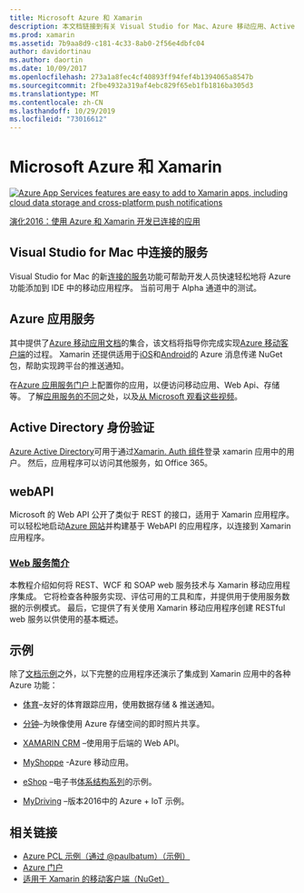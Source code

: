 ```yaml
---
title: Microsoft Azure 和 Xamarin
description: 本文档链接到有关 Visual Studio for Mac、Azure 移动应用、Active Directory 身份验证和 WebAPI 中的连接的服务的文档。
ms.prod: xamarin
ms.assetid: 7b9aa8d9-c181-4c33-8ab0-2f56e4dbfc04
author: davidortinau
ms.author: daortin
ms.date: 10/09/2017
ms.openlocfilehash: 273a1a8fec4cf40893ff94fef4b1394065a8547b
ms.sourcegitcommit: 2fbe4932a319af4ebc829f65eb1fb1816ba305d3
ms.translationtype: MT
ms.contentlocale: zh-CN
ms.lasthandoff: 10/29/2019
ms.locfileid: "73016612"
---
```

# <a name="microsoft-azure-and-xamarin"></a>Microsoft Azure 和 Xamarin

[![](images/evolve-mikej-azure-sml.png "Azure App Services features are easy to add to Xamarin apps, including cloud data storage and cross-platform push notifications")](https://evolve.xamarin.com/session/56ec886fde91c6253c277bc6)

[演化2016：使用 Azure 和 Xamarin 开发已连接的应用](https://evolve.xamarin.com/session/56ec886fde91c6253c277bc6)

## <a name="connected-services-in-visual-studio-for-mac"></a>Visual Studio for Mac 中连接的服务

Visual Studio for Mac 的新[连接的服务](connected-services.md)功能可帮助开发人员快速轻松地将 Azure 功能添加到 IDE 中的移动应用程序。 当前可用于 Alpha 通道中的测试。

## <a name="azure-app-services"></a>Azure 应用服务

其中提供了[Azure 移动应用文档](~/cross-platform/data-cloud/mobile-apps.md)的集合，该文档将指导你完成实现[Azure 移动客户端](https://www.nuget.org/packages/Microsoft.Azure.Mobile.Client/)的过程。
Xamarin 还提供适用于[iOS](https://www.nuget.org/packages/Xamarin.Azure.NotificationHubs.iOS/)和[Android](https://www.nuget.org/packages/Xamarin.Azure.NotificationHubs.Android/)的 Azure 消息传递 NuGet 包，帮助实现跨平台的推送通知。

在[Azure 应用服务门户](https://portal.azure.com/)上配置你的应用，以便访问移动应用、Web Api、存储等。 了解[应用服务的不同](https://azure.microsoft.com/updates/whats-new-with-azure-app-service/)之处，以及[从 Microsoft 观看这些视频](https://azure.microsoft.com/campaigns/azure-march-announcement/)。

## <a name="active-directory-authentication"></a>Active Directory 身份验证

[Azure Active Directory](~/cross-platform/data-cloud/active-directory/index.md)可用于通过[Xamarin. Auth 组件](https://www.nuget.org/packages/Xamarin.Auth/)登录 xamarin 应用中的用户。
然后，应用程序可以访问其他服务，如 Office 365。

## <a name="webapi"></a>webAPI

Microsoft 的 Web API 公开了类似于 REST 的接口，适用于 Xamarin 应用程序。
可以轻松地启动[Azure 网站](https://trywebsites.azurewebsites.net/)并构建基于 WebAPI 的应用程序，以连接到 Xamarin 应用程序。

### <a name="introduction-to-web-servicescross-platformdata-cloudweb-servicesindexmd"></a>[Web 服务简介](~/cross-platform/data-cloud/web-services/index.md)

本教程介绍如何将 REST、WCF 和 SOAP web 服务技术与 Xamarin 移动应用程序集成。 它将检查各种服务实现、评估可用的工具和库，并提供用于使用服务数据的示例模式。 最后，它提供了有关使用 Xamarin 移动应用程序创建 RESTful web 服务以供使用的基本概述。

## <a name="samples"></a>示例

除了[文档示例](https://github.com/xamarin/mobile-samples/tree/master/Azure)之外，以下完整的应用程序还演示了集成到 Xamarin 应用中的各种 Azure 功能：

- [体育](https://github.com/xamarin/Sport)–友好的体育跟踪应用，使用数据存储 & 推送通知。
- [分钟](https://github.com/pierceboggan/Moments)–为映像使用 Azure 存储空间的即时照片共享。
- [XAMARIN CRM](https://github.com/xamarin/app-crm) –使用用于后端的 Web API。
- [MyShoppe](https://github.com/jamesmontemagno/MyShoppe) -Azure 移动应用。

- [eShop](https://github.com/dotnet-architecture/eShopOnContainers) –电子书[体系结构系列](https://www.microsoft.com/net/learn/architecture)的示例。
- [MyDriving](https://azure.microsoft.com/campaigns/mydriving/) –版本2016中的 Azure + IoT 示例。

## <a name="related-links"></a>相关链接

- [Azure PCL 示例（通过 @paulbatum）（示例）](https://github.com/paulbatum/mobile-services-xamarin-pcl)
- [Azure 门户](https://azure.microsoft.com/)
- [适用于 Xamarin 的移动客户端（NuGet）](https://www.nuget.org/packages/Microsoft.Azure.Mobile.Client/)
